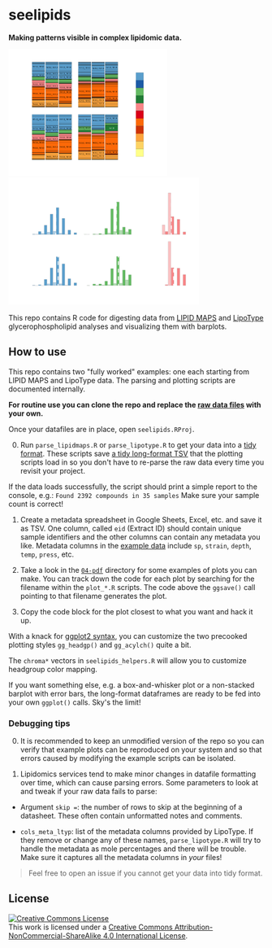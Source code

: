# seelipids

**Making patterns visible in complex lipidomic data.**

<p float="left">
  <img src="05-png/pressureyeast_phospholipids_dark.png" height="250" />
  <img src="05-png/somectenos_acylcarbons_dark.png" height="250" /> 
</p>

This repo contains R code for digesting data from [LIPID MAPS](https://www.ucsd-lipidmaps.org/) and [LipoType](https://www.lipotype.com/) glycerophospholipid analyses and visualizing them with barplots.

## How to use

This repo contains two "fully worked" examples: one each starting from LIPID MAPS and LipoType data. The parsing and plotting scripts are documented internally.

**For routine use you can clone the repo and replace the [raw data files](https://github.com/octopode/seelipids/tree/main/01-rawdata) with your own.**

Once your datafiles are in place, open `seelipids.RProj`.

0. Run `parse_lipidmaps.R` or `parse_lipotype.R` to get your data into a [tidy format](https://cran.r-project.org/web/packages/tidyr/vignettes/tidy-data.html). These scripts save [a tidy long-format TSV](https://github.com/octopode/seelipids/tree/main/02-tidydata) that the plotting scripts load in so you don't have to re-parse the raw data every time you revisit your project.

If the data loads successfully, the script should print a simple report to the console, e.g.:
```Found 2392 compounds in 35 samples```
Make sure your sample count is correct!

1. Create a metadata spreadsheet in Google Sheets, Excel, etc. and save it as TSV. One column, called `eid` (Extract ID) should contain unique sample identifiers and the other columns can contain any metadata you like. Metadata columns in the [example data](https://github.com/octopode/seelipids/tree/main/01-rawdata) include `sp`, `strain`, `depth`, `temp`, `press`, etc.

2. Take a look in the [`04-pdf`](https://github.com/octopode/seelipids/tree/main/04-pdf) directory for some examples of plots you can make. You can track down the code for each plot by searching for the filename within the `plot_*.R` scripts. The code above the `ggsave()` call pointing to that filename generates the plot.

3. Copy the code block for the plot closest to what you want and hack it up.

With a knack for [ggplot2 syntax](https://github.com/rstudio/cheatsheets/blob/master/data-visualization-2.1.pdf), you can customize the two precooked plotting styles `gg_headgp()` and `gg_acylch()` quite a bit.

The `chroma*` vectors in `seelipids_helpers.R` will allow you to customize headgroup color mapping.

If you want something else, e.g. a box-and-whisker plot or a non-stacked barplot with error bars, the long-format dataframes are ready to be fed into your own `ggplot()` calls. Sky's the limit!

### Debugging tips

0. It is recommended to keep an unmodified version of the repo so you can verify that example plots can be reproduced on your system and so that errors caused by modifying the example scripts can be isolated.

1. Lipidomics services tend to make minor changes in datafile formatting over time, which can cause parsing errors. Some parameters to look at and tweak if your raw data fails to parse:

- Argument `skip =`: the number of rows to skip at the beginning of a datasheet. These often contain unformatted notes and comments.

- `cols_meta_ltyp`: list of the metadata columns provided by LipoType. If they remove or change any of these names, `parse_lipotype.R` will try to handle the metadata as mole percentages and there will be trouble. Make sure it captures all the metadata columns in _your_ files!

> Feel free to open an issue if you cannot get your data into tidy format.

## License

<a rel="license" href="http://creativecommons.org/licenses/by-nc-sa/4.0/"><img alt="Creative Commons License" style="border-width:0" src="https://i.creativecommons.org/l/by-nc-sa/4.0/88x31.png" /></a><br />This work is licensed under a <a rel="license" href="http://creativecommons.org/licenses/by-nc-sa/4.0/">Creative Commons Attribution-NonCommercial-ShareAlike 4.0 International License</a>.
